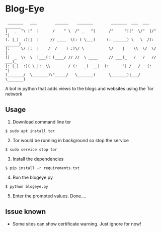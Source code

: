# Blog-Eye
```
 _______   ___        ______    _______        _______  ___  ___  _______  
|   _  "\ |"  |      /    " \  /" _   "|      /"     "||"  \/"  |/"     "| 
(. |_)  :)||  |     // ____  \(: ( \___)     (: ______) \   \  /(: ______) 
|:     \/ |:  |    /  /    ) :)\/ \           \/    |    \\  \/  \/    |   
(|  _  \\  \  |___(: (____/ // //  \ ____     // ___)_   /   /   // ___)_  
|: |_)  :)( \_|:  \\        / (:   _(  __|  (:      "| /   /   (:      "| 
(_______/  \_______)\"_____/   \_______)      \_______)|___/     \_______) 

```
A bot in python that adds views to the blogs and websites using the Tor network

## Usage
1. Download command line tor
```
$ sudo apt install tor
```
2. Tor would be running in background so stop the service
```
$ sudo service stop tor
```
3. Install the dependencies
```
$ pip install -r requirements.txt
```
4. Run the blogeye.py
```
$ python blogeye.py
```
5. Enter the prompted values. Done....

## Issue known
* Some sites can show certificate warning. Just ignore for now!
